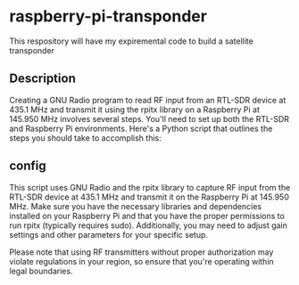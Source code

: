 # raspberry-pi-transponder
This respository will have my expiremental code to build a satellite transponder
## Description
Creating a GNU Radio program to read RF input from an RTL-SDR device at 435.1 MHz and transmit it using the rpitx library on a Raspberry Pi at 145.950 MHz involves several steps. You'll need to set up both the RTL-SDR and Raspberry Pi environments. Here's a Python script that outlines the steps you should take to accomplish this:

## config
This script uses GNU Radio and the rpitx library to capture RF input from the RTL-SDR device at 435.1 MHz and transmit it on the Raspberry Pi at 145.950 MHz. Make sure you have the necessary libraries and dependencies installed on your Raspberry Pi and that you have the proper permissions to run rpitx (typically requires sudo). Additionally, you may need to adjust gain settings and other parameters for your specific setup.

Please note that using RF transmitters without proper authorization may violate regulations in your region, so ensure that you're operating within legal boundaries.
